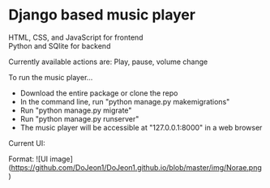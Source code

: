 <h1>Django based music player</h1>

HTML, CSS, and JavaScript for frontend </br>
Python and SQlite for backend

Currently available actions are: Play, pause, volume change

To run the music player...
- Download the entire package or clone the repo
- In the command line, run "python manage.py makemigrations"
- Run "python manage.py migrate"
- Run "python manage.py runserver"
- The music player will be accessible at "127.0.0.1:8000" in a web browser

Current UI:

Format: ![UI image]
(https://github.com/DoJeon1/DoJeon1.github.io/blob/master/img/Norae.png)
